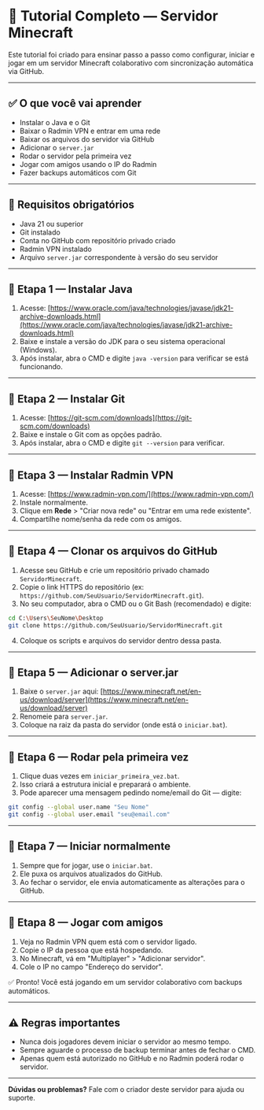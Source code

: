 # 📘 Tutorial Completo — Servidor Minecraft

Este tutorial foi criado para ensinar passo a passo como configurar, iniciar e jogar em um servidor Minecraft colaborativo com sincronização automática via GitHub.

---

## ✅ O que você vai aprender

- Instalar o Java e o Git
- Baixar o Radmin VPN e entrar em uma rede
- Baixar os arquivos do servidor via GitHub
- Adicionar o `server.jar`
- Rodar o servidor pela primeira vez
- Jogar com amigos usando o IP do Radmin
- Fazer backups automáticos com Git

---

## 🧱 Requisitos obrigatórios

- Java 21 ou superior
- Git instalado
- Conta no GitHub com repositório privado criado
- Radmin VPN instalado
- Arquivo `server.jar` correspondente à versão do seu servidor

---

## 🧩 Etapa 1 — Instalar Java

1. Acesse: [https://www.oracle.com/java/technologies/javase/jdk21-archive-downloads.html](https://www.oracle.com/java/technologies/javase/jdk21-archive-downloads.html)
2. Baixe e instale a versão do JDK para o seu sistema operacional (Windows).
3. Após instalar, abra o CMD e digite `java -version` para verificar se está funcionando.

---

## 🧩 Etapa 2 — Instalar Git

1. Acesse: [https://git-scm.com/downloads](https://git-scm.com/downloads)
2. Baixe e instale o Git com as opções padrão.
3. Após instalar, abra o CMD e digite `git --version` para verificar.

---

## 🧩 Etapa 3 — Instalar Radmin VPN

1. Acesse: [https://www.radmin-vpn.com/](https://www.radmin-vpn.com/)
2. Instale normalmente.
3. Clique em **Rede** > "Criar nova rede" ou "Entrar em uma rede existente".
4. Compartilhe nome/senha da rede com os amigos.

---

## 🧩 Etapa 4 — Clonar os arquivos do GitHub

1. Acesse seu GitHub e crie um repositório privado chamado `ServidorMinecraft`.
2. Copie o link HTTPS do repositório (ex: `https://github.com/SeuUsuario/ServidorMinecraft.git`).
3. No seu computador, abra o CMD ou o Git Bash (recomendado) e digite:

```bash
cd C:\Users\SeuNome\Desktop
git clone https://github.com/SeuUsuario/ServidorMinecraft.git
```

4. Coloque os scripts e arquivos do servidor dentro dessa pasta.

---

## 🧩 Etapa 5 — Adicionar o server.jar

1. Baixe o `server.jar` aqui: [https://www.minecraft.net/en-us/download/server](https://www.minecraft.net/en-us/download/server)
2. Renomeie para `server.jar`.
3. Coloque na raiz da pasta do servidor (onde está o `iniciar.bat`).

---

## 🧩 Etapa 6 — Rodar pela primeira vez

1. Clique duas vezes em `iniciar_primeira_vez.bat`.
2. Isso criará a estrutura inicial e preparará o ambiente.
3. Pode aparecer uma mensagem pedindo nome/email do Git — digite:

```bash
git config --global user.name "Seu Nome"
git config --global user.email "seu@email.com"
```

---

## 🧩 Etapa 7 — Iniciar normalmente

1. Sempre que for jogar, use o `iniciar.bat`.
2. Ele puxa os arquivos atualizados do GitHub.
3. Ao fechar o servidor, ele envia automaticamente as alterações para o GitHub.

---

## 🧩 Etapa 8 — Jogar com amigos

1. Veja no Radmin VPN quem está com o servidor ligado.
2. Copie o IP da pessoa que está hospedando.
3. No Minecraft, vá em "Multiplayer" > "Adicionar servidor".
4. Cole o IP no campo "Endereço do servidor".

✅ Pronto! Você está jogando em um servidor colaborativo com backups automáticos.

---

## ⚠️ Regras importantes

- Nunca dois jogadores devem iniciar o servidor ao mesmo tempo.
- Sempre aguarde o processo de backup terminar antes de fechar o CMD.
- Apenas quem está autorizado no GitHub e no Radmin poderá rodar o servidor.

---

**Dúvidas ou problemas?** Fale com o criador deste servidor para ajuda ou suporte.
